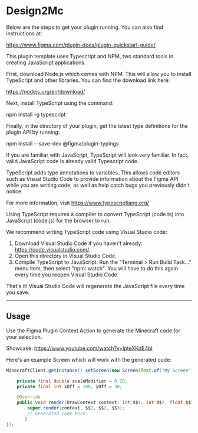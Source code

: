 # Design2Mc

Below are the steps to get your plugin running. You can also find instructions at:

  https://www.figma.com/plugin-docs/plugin-quickstart-guide/

This plugin template uses Typescript and NPM, two standard tools in creating JavaScript applications.

First, download Node.js which comes with NPM. This will allow you to install TypeScript and other
libraries. You can find the download link here:

  https://nodejs.org/en/download/

Next, install TypeScript using the command:

  npm install -g typescript

Finally, in the directory of your plugin, get the latest type definitions for the plugin API by running:

  npm install --save-dev @figma/plugin-typings

If you are familiar with JavaScript, TypeScript will look very familiar. In fact, valid JavaScript code
is already valid Typescript code.

TypeScript adds type annotations to variables. This allows code editors such as Visual Studio Code
to provide information about the Figma API while you are writing code, as well as help catch bugs
you previously didn't notice.

For more information, visit https://www.typescriptlang.org/

Using TypeScript requires a compiler to convert TypeScript (code.ts) into JavaScript (code.js)
for the browser to run.

We recommend writing TypeScript code using Visual Studio code:

1. Download Visual Studio Code if you haven't already: https://code.visualstudio.com/.
2. Open this directory in Visual Studio Code.
3. Compile TypeScript to JavaScript: Run the "Terminal > Run Build Task..." menu item,
    then select "npm: watch". You will have to do this again every time
    you reopen Visual Studio Code.

That's it! Visual Studio Code will regenerate the JavaScript file every time you save.

---

## Usage

Use the Figma Plugin Context Action to generate the Minecraft code for your selection.

Showcase:
https://www.youtube.com/watch?v=lpteXKdE4bI

Here's an example Screen which will work with the generated code:

```java
MinecraftClient.getInstance().setScreen(new Screen(Text.of("My Screen")) {

    private final double scaleModifier = 0.2D;
    private final int xOff = 100, yOff = 30;

    @Override
    public void render(DrawContext context, int $$1, int $$2, float $$3) {
        super.render(context, $$1, $$2, $$3);
        // Generated code here:
       }
});
```
